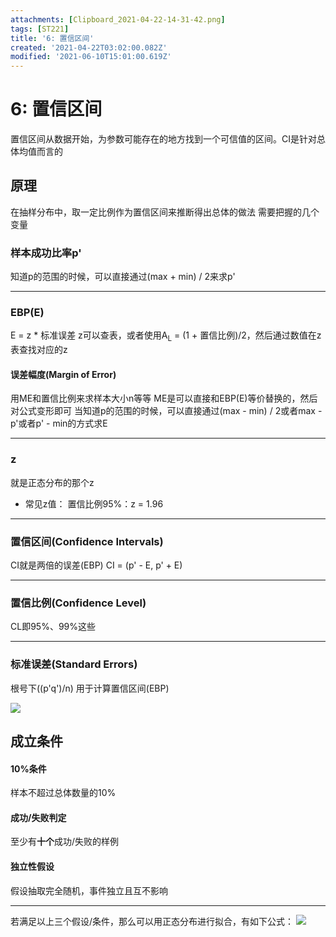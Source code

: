 ```yaml
---
attachments: [Clipboard_2021-04-22-14-31-42.png]
tags: [ST221]
title: '6: 置信区间'
created: '2021-04-22T03:02:00.082Z'
modified: '2021-06-10T15:01:00.619Z'
---
```


# 6: 置信区间
置信区间从数据开始，为参数可能存在的地方找到一个可信值的区间。CI是针对总体均值而言的
## 原理
在抽样分布中，取一定比例作为置信区间来推断得出总体的做法
需要把握的几个变量
### 样本成功比率p'
知道p的范围的时候，可以直接通过(max + min) / 2来求p'
***
### EBP(E)
E = z * 标准误差
z可以查表，或者使用A<sub>L</sub> = (1 + 置信比例)/2，然后通过数值在z表查找对应的z
#### 误差幅度(Margin of Error)
用ME和置信比例来求样本大小n等等
ME是可以直接和EBP(E)等价替换的，然后对公式变形即可
当知道p的范围的时候，可以直接通过(max - min) / 2或者max - p'或者p' - min的方式求E
***
### z
就是正态分布的那个z
- 常见z值：
置信比例95%：z = 1.96
***
### 置信区间(Confidence Intervals)
CI就是两倍的误差(EBP)
CI = (p' - E, p' + E)
***
### 置信比例(Confidence Level)
CL即95%、99%这些
***
### 标准误差(Standard Errors)
根号下((p'q')/n)
用于计算置信区间(EBP)

![](@attachment/Clipboard_2021-04-22-14-31-42.png)

## 成立条件
#### 10%条件
样本不超过总体数量的10%
#### 成功/失败判定
至少有**十个**成功/失败的样例
#### 独立性假设
假设抽取完全随机，事件独立且互不影响
***
若满足以上三个假设/条件，那么可以用正态分布进行拟合，有如下公式：
![](@attachment/Clipboard_2021-04-15-10-27-03.png)

